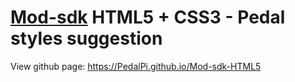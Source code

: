 # [Mod-sdk](https://github.com/moddevices/mod-sdk) HTML5 + CSS3 - Pedal styles suggestion

View github page:
https://PedalPi.github.io/Mod-sdk-HTML5
